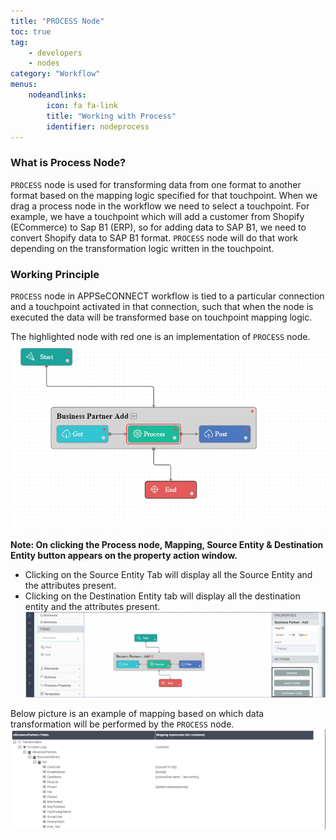 ```yaml
---
title: "PROCESS Node"
toc: true
tag: 
    - developers
    - nodes
category: "Workflow"
menus: 
    nodeandlinks:
        icon: fa fa-link
        title: "Working with Process" 
        identifier: nodeprocess
---
```


### What is Process Node?
`PROCESS` node is used for transforming data from one format to another format based on the mapping logic specified for that touchpoint. When we drag a process node in the workflow we need to select a touchpoint. For example, we have a touchpoint which will add a customer from Shopify (ECommerce) to Sap B1 (ERP), so for adding data to SAP B1, we need to convert Shopify data to SAP B1 format. `PROCESS` node will do that work depending on the transformation logic written in the touchpoint.

### Working Principle

`PROCESS` node in APPSeCONNECT workflow is tied to a particular connection and a touchpoint activated in that connection, such that when the node is executed the data will be transformed base on touchpoint mapping logic.

The highlighted node with red one is an implementation of `PROCESS` node.  
 ![ProcessNode](/staticfiles/workflow-management/media/ProcessNode/ProcessNode.png)  

**Note: On clicking the Process node, Mapping, Source Entity & Destination Entity button appears on the property action window.**

* Clicking on the Source Entity Tab will display all the Source Entity and the attributes present.
* Clicking on the Destination Entity tab will display all the destination entity and the attributes present.  
 ![ProcessNode2](/staticfiles/workflow-management/media/ProcessNode/ProcessNode2.png)  

Below picture is an example of mapping based on which data transformation will be performed by the `PROCESS` node.  
![Mapping](/staticfiles/workflow-management/media/ProcessNode/Mapping.png)


